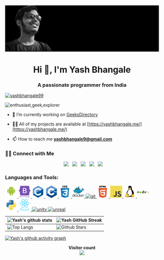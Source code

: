 
![enthusiast,geek,explorer](https://github.com/yashbhangale/yashbhangale/blob/main/Untitled%20design%20(2).gif?raw=true)
<h1 align="center">Hi 👋, I'm Yash Bhangale</h1>

<h3 align="center">A passionate programmer from India</h3>

<p align="left"> <a href="https://twitter.com/yashbhangale99" target="blank"><img src="https://img.shields.io/twitter/follow/yashbhangale99?logo=twitter&style=for-the-badge" alt="yashbhangale99" /></a> </p>

![enthusiast,geek,explorer](https://media.giphy.com/media/CcwLAV11cALh3OuEJ5/giphy.gif) 


- 🔭 I’m currently working on [GeeksDirectory](https://geeksdirectory.com/)

- 👨‍💻 All of my projects are available at [https://yashbhangale.me/](https://yashbhangale.me/)

- 📫 How to reach me **yashbhangale9@gmail.com**


<h3> 🤝🏻 Connect with Me </h3>
<p align="center">
&nbsp; <a href="https://www.instagram.com/theyashuop/" target="_blank" rel="noopener noreferrer"><img src="https://img.icons8.com/nolan/64/instagram-new.png" width="50" /></a>  
&nbsp; <a href="mailto:yashbhangale9@gmail.com" target="_blank" rel="noopener noreferrer"><img src="https://img.icons8.com/nolan/64/new-post.png"  width="50" /></a>
&nbsp; <a href="https://www.facebook.com//" target="_blank" rel="noopener noreferrer"><img src="https://img.icons8.com/nolan/64/facebook.png" width="50" /></a>
&nbsp; <a href="https://twitter.com/yashbhangale99/" target="_blank" rel="noopener noreferrer"><img src="https://img.icons8.com/nolan/64/twitter-squared.png" width="50" /></a>
  &nbsp; <a href="https://www.linkedin.com/in/yashbhangale/" target="_blank" rel="noopener noreferrer"><img src="https://img.icons8.com/nolan/64/linkedin.png" width="50" /></a>
  
  
  


  
  
  
</p>

<h3 align="left">Languages and Tools:</h3>
<p align="left"> <a href="https://developer.android.com" target="_blank" rel="noreferrer"> <img src="https://raw.githubusercontent.com/devicons/devicon/master/icons/android/android-original-wordmark.svg" alt="android" width="40" height="40"/> </a> <a href="https://getbootstrap.com" target="_blank" rel="noreferrer"> <img src="https://raw.githubusercontent.com/devicons/devicon/master/icons/bootstrap/bootstrap-plain-wordmark.svg" alt="bootstrap" width="40" height="40"/> </a> <a href="https://www.cprogramming.com/" target="_blank" rel="noreferrer"> <img src="https://raw.githubusercontent.com/devicons/devicon/master/icons/c/c-original.svg" alt="c" width="40" height="40"/> </a> <a href="https://www.w3schools.com/cpp/" target="_blank" rel="noreferrer"> <img src="https://raw.githubusercontent.com/devicons/devicon/master/icons/cplusplus/cplusplus-original.svg" alt="cplusplus" width="40" height="40"/> </a> <a href="https://www.w3schools.com/css/" target="_blank" rel="noreferrer"> <img src="https://raw.githubusercontent.com/devicons/devicon/master/icons/css3/css3-original-wordmark.svg" alt="css3" width="40" height="40"/> </a> <a href="https://www.docker.com/" target="_blank" rel="noreferrer"> <img src="https://raw.githubusercontent.com/devicons/devicon/master/icons/docker/docker-original-wordmark.svg" alt="docker" width="40" height="40"/> </a> <a href="https://git-scm.com/" target="_blank" rel="noreferrer"> <img src="https://www.vectorlogo.zone/logos/git-scm/git-scm-icon.svg" alt="git" width="40" height="40"/> </a> <a href="https://www.w3.org/html/" target="_blank" rel="noreferrer"> <img src="https://raw.githubusercontent.com/devicons/devicon/master/icons/html5/html5-original-wordmark.svg" alt="html5" width="40" height="40"/> </a> <a href="https://developer.mozilla.org/en-US/docs/Web/JavaScript" target="_blank" rel="noreferrer"> <img src="https://raw.githubusercontent.com/devicons/devicon/master/icons/javascript/javascript-original.svg" alt="javascript" width="40" height="40"/> </a> <a href="https://www.linux.org/" target="_blank" rel="noreferrer"> <img src="https://raw.githubusercontent.com/devicons/devicon/master/icons/linux/linux-original.svg" alt="linux" width="40" height="40"/> </a> <a href="https://nodejs.org" target="_blank" rel="noreferrer"> <img src="https://raw.githubusercontent.com/devicons/devicon/master/icons/nodejs/nodejs-original-wordmark.svg" alt="nodejs" width="40" height="40"/> </a> <a href="https://www.python.org" target="_blank" rel="noreferrer"> <img src="https://raw.githubusercontent.com/devicons/devicon/master/icons/python/python-original.svg" alt="python" width="40" height="40"/> </a> <a href="https://reactjs.org/" target="_blank" rel="noreferrer"> <img src="https://raw.githubusercontent.com/devicons/devicon/master/icons/react/react-original-wordmark.svg" alt="react" width="40" height="40"/> </a> <a href="https://unity.com/" target="_blank" rel="noreferrer"> <img src="https://www.vectorlogo.zone/logos/unity3d/unity3d-icon.svg" alt="unity" width="40" height="40"/> </a> <a href="https://unrealengine.com/" target="_blank" rel="noreferrer"> <img src="https://raw.githubusercontent.com/kenangundogan/fontisto/036b7eca71aab1bef8e6a0518f7329f13ed62f6b/icons/svg/brand/unreal-engine.svg" alt="unreal" width="40" height="40"/> </a> </p>

| ![Yash's github stats](https://github-readme-stats.vercel.app/api?username=yashbhangale&amp;show_icons=true&amp;theme=github_dark) | ![Yash GitHub Streak](https://github-readme-streak-stats.herokuapp.com/?user=yashbhangale&amp;theme=github-dark-blue	) |
| --- | --- |
| ![Top Langs](https://github-readme-stats.vercel.app/api/top-langs/?username=yashbhangale&amp;theme=github_dark) | ![Github Stars](https://github-readme-stats.vercel.app/api?username=yashbhangale&amp;show_icons=true&amp;locale=en&amp;count_private=true&amp;hide_rank=true&amp;custom_title=My%20GitHub%20Stats&amp;disable_animations=true&amp;theme=github_dark) |

[![Yash's github activity graph](https://activity-graph.herokuapp.com/graph?username=yashbhangale&theme=react-dark)](https://github.com/ashutosh00710/github-readme-activity-graph)




<p align="center"> 
  <b>Visitor count</b><br>
  <img src="https://profile-counter.glitch.me/yashbhangale/count.svg" />
</p>


